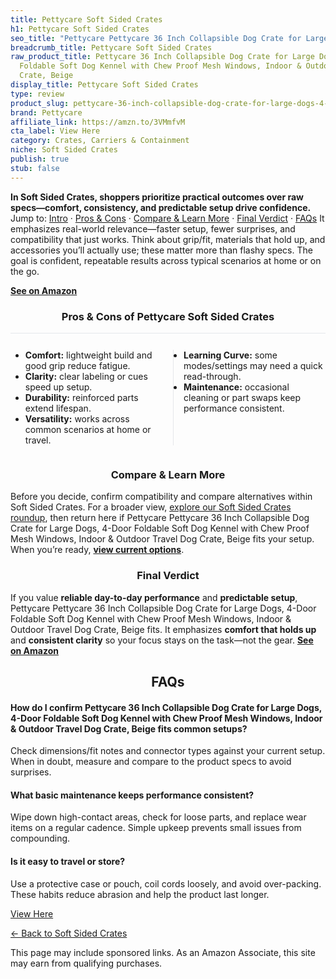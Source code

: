 ```yaml
---
title: Pettycare Soft Sided Crates
h1: Pettycare Soft Sided Crates
seo_title: "Pettycare Pettycare 36 Inch Collapsible Dog Crate for Large\u2026"
breadcrumb_title: Pettycare Soft Sided Crates
raw_product_title: Pettycare 36 Inch Collapsible Dog Crate for Large Dogs, 4-Door
  Foldable Soft Dog Kennel with Chew Proof Mesh Windows, Indoor & Outdoor Travel Dog
  Crate, Beige
display_title: Pettycare Soft Sided Crates
type: review
product_slug: pettycare-36-inch-collapsible-dog-crate-for-large-dogs-4-door-foldable-ca8c280d
brand: Pettycare
affiliate_link: https://amzn.to/3VMmfvM
cta_label: View Here
category: Crates, Carriers & Containment
niche: Soft Sided Crates
publish: true
stub: false
---
```


<div id="intro" class="full-width"><p><strong>In Soft Sided Crates, shoppers prioritize practical outcomes over raw specs&mdash;comfort, consistency, and predictable setup drive confidence.</strong> Jump to: <a href="#intro">Intro</a> · <a href="#pros-cons">Pros &amp; Cons</a> · <a href="#compare-more">Compare &amp; Learn More</a> · <a href="#verdict">Final Verdict</a> · <a href="#faqs">FAQs</a> It emphasizes real-world relevance&mdash;faster setup, fewer surprises, and compatibility that just works. Think about grip/fit, materials that hold up, and accessories you’ll actually use; these matter more than flashy specs. The goal is confident, repeatable results across typical scenarios at home or on the go.</p><p><a href="https://amzn.to/3VMmfvM" rel="nofollow sponsored noopener" target="_blank"><strong>See on Amazon</strong></a></p></div>
<h3 id="pros-cons" style="text-align:center;">Pros &amp; Cons of Pettycare Soft Sided Crates</h3>
<div class="pc-grid" style="display:grid;grid-template-columns:1fr 1fr;gap:16px;border-top:1px solid #e5e7eb;padding-top:12px;">
  <ul>
    <li><strong>Comfort:</strong> lightweight build and good grip reduce fatigue.</li>
    <li><strong>Clarity:</strong> clear labeling or cues speed up setup.</li>
    <li><strong>Durability:</strong> reinforced parts extend lifespan.</li>
    <li><strong>Versatility:</strong> works across common scenarios at home or travel.</li>
  </ul>
  <ul style="border-left:1px solid #e5e7eb;padding-left:16px;">
    <li><strong>Learning Curve:</strong> some modes/settings may need a quick read-through.</li>
    <li><strong>Maintenance:</strong> occasional cleaning or part swaps keep performance consistent.</li>
  </ul>
</div>


<h3 id="compare-more" style="text-align:center;">Compare &amp; Learn More</h3>
<p>Before you decide, confirm compatibility and compare alternatives within Soft Sided Crates. For a broader view, <a href="#">explore our Soft Sided Crates roundup</a>, then return here if Pettycare Pettycare 36 Inch Collapsible Dog Crate for Large Dogs, 4-Door Foldable Soft Dog Kennel with Chew Proof Mesh Windows, Indoor & Outdoor Travel Dog Crate, Beige fits your setup. When you’re ready, <a href="https://amzn.to/3VMmfvM" rel="nofollow sponsored noopener" target="_blank"><strong>view current options</strong></a>.</p>

<h3 id="verdict" style="text-align:center;">Final Verdict</h3>
<p>If you value <strong>reliable day-to-day performance</strong> and <strong>predictable setup</strong>, Pettycare Pettycare 36 Inch Collapsible Dog Crate for Large Dogs, 4-Door Foldable Soft Dog Kennel with Chew Proof Mesh Windows, Indoor & Outdoor Travel Dog Crate, Beige fits. It emphasizes <strong>comfort that holds up</strong> and <strong>consistent clarity</strong> so your focus stays on the task&mdash;not the gear. <a href="https://amzn.to/3VMmfvM" rel="nofollow sponsored noopener" target="_blank"><strong>See on Amazon</strong></a></p>

<h2 id="faqs" style="text-align:center;">FAQs</h2>
<h4><strong>How do I confirm Pettycare 36 Inch Collapsible Dog Crate for Large Dogs, 4-Door Foldable Soft Dog Kennel with Chew Proof Mesh Windows, Indoor & Outdoor Travel Dog Crate, Beige fits common setups?</strong></h4>
<p>Check dimensions/fit notes and connector types against your current setup. When in doubt, measure and compare to the product specs to avoid surprises.</p>
<h4><strong>What basic maintenance keeps performance consistent?</strong></h4>
<p>Wipe down high-contact areas, check for loose parts, and replace wear items on a regular cadence. Simple upkeep prevents small issues from compounding.</p>
<h4><strong>Is it easy to travel or store?</strong></h4>
<p>Use a protective case or pouch, coil cords loosely, and avoid over-packing. These habits reduce abrasion and help the product last longer.</p>

<p><a class="btn" href="https://amzn.to/3VMmfvM" target="_blank" rel="nofollow sponsored noopener">View Here</a></p>
<p><a href="/roundups/crates-carriers-containment/soft-sided-crates/">← Back to Soft Sided Crates</a></p>
<aside class="disclosure">This page may include sponsored links. As an Amazon Associate, this site may earn from qualifying purchases.</aside>
